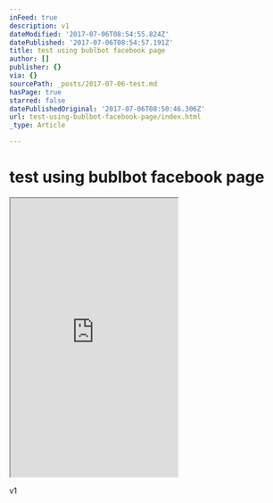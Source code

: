 ```yaml
---
inFeed: true
description: v1
dateModified: '2017-07-06T08:54:55.824Z'
datePublished: '2017-07-06T08:54:57.191Z'
title: test using bublbot facebook page
author: []
publisher: {}
via: {}
sourcePath: _posts/2017-07-06-test.md
hasPage: true
starred: false
datePublishedOriginal: '2017-07-06T08:50:46.306Z'
url: test-using-bublbot-facebook-page/index.html
_type: Article

---
```

# test using bublbot facebook page

<iframe src="https://the-grid.github.io/ed-userhtml/?g=eJxNkc1ugzAQhO88hUWlBKTEzo_SNAVyQKqqXHLqraoqYy8JBGxkG9Ko6rt3SYjam9f7aXZnNpZFRwqZ-Hk2NVo7fxsz_Np6sRWmaNw2yFslXKFVICfETpANybdHSMcNKbHOS0sSIukB3EsFNShn08sbP-x5DYEN32cfEdJFToL_THrZyQClQmLAtUb1zCAkDHAHA4cKETZoIbFXyBtGrRFY-owJrRQIR3MuINP6RBU4BurzNWVWnmhpH77yrK6S-agDY9FE0i3oZsSbZieT-XK9WD5tluvH-Xo-W238Xh3t0IYbHL3XEmihLBiXQq4NBIPdMPJ-AqlF2y84IeNbUGN83deYlhbHj8MwitkQo-fFfdKi4tZewxa6voblE8kdnx4N5Il_dK6xz4ydz-c_T0iyrM2qDK9zg1VbN9o6FFrd7_ULKLKVIQ" height="500" style=""></iframe>

v1
